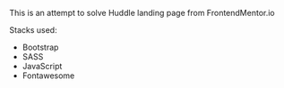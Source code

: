 
This is an attempt to solve Huddle landing page from FrontendMentor.io

Stacks used:
- Bootstrap
- SASS
- JavaScript
- Fontawesome